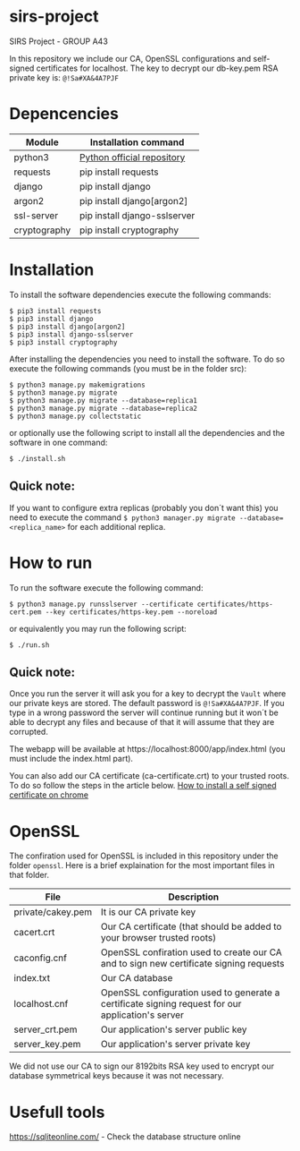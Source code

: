 # sirs-project
SIRS Project - GROUP A43

In this repository we include our CA, OpenSSL configurations and self-signed certificates for localhost.
The key to decrypt our db-key.pem RSA private key is: `@!Sa#XA&4A7PJF`


# Depencencies
| Module | Installation command |
| ------ | -------------------- |
|python3 | [Python official repository](https://www.python.org/downloads/)
|requests| pip install requests |
|django  | pip install django   |
|argon2  | pip install django[argon2] |
|ssl-server | pip install django-sslserver|
|cryptography | pip install cryptography|


# Installation
To install the software dependencies execute the following commands:
``` ssh
$ pip3 install requests
$ pip3 install django
$ pip3 install django[argon2]
$ pip3 install django-sslserver
$ pip3 install cryptography
```

After installing the dependencies you need to install the software. To do so execute the following commands (you must be in the folder src):
``` ssh
$ python3 manage.py makemigrations
$ python3 manage.py migrate
$ python3 manage.py migrate --database=replica1
$ python3 manage.py migrate --database=replica2
$ python3 manage.py collectstatic
```

or optionally use the following script to install all the dependencies and the software in one command:

``` ssh
$ ./install.sh
```


## Quick note:
If you want to configure extra replicas (probably you don´t want this) you need to execute the command `$ python3 manager.py migrate --database=<replica_name>` for each additional replica.


# How to run
To run the software execute the following command:
``` ssh
$ python3 manage.py runsslserver --certificate certificates/https-cert.pem --key certificates/https-key.pem --noreload
```

or equivalently you may run the following script:

``` ssh
$ ./run.sh
```


## Quick note:
Once you run the server it will ask you for a key to decrypt the `Vault` where our private keys are stored. The default password is `@!Sa#XA&4A7PJF`. If you type in a wrong password the server will continue running but it won´t be able to decrypt any files and because of that it will assume that they are corrupted.


The webapp will be available at https://localhost:8000/app/index.html (you must include the index.html part).

You can also add our CA certificate (ca-certificate.crt) to your trusted roots. To do so follow the steps in the article below.
[How to install a self signed certificate on chrome](https://stackoverflow.com/questions/7580508/getting-chrome-to-accept-self-signed-localhost-certificate?page=1&tab=votes#tab-top)

# OpenSSL
The confiration used for OpenSSL is included in this repository under the folder `openssl`.
Here is a brief explaination for the most important files in that folder.

| File | Description |
| ------ | -------------------- |
|private/cakey.pem | It is our CA private key |
|cacert.crt| Our CA certificate (that should be added to your browser trusted roots) |
|caconfig.cnf  | OpenSSL confiration used to create our CA and to sign new certificate signing requests   |
|index.txt  | Our CA database |
|localhost.cnf | OpenSSL configuration used to generate a certificate signing request for our application's server |
|server_crt.pem | Our application's server public key|
|server_key.pem | Our application's server private key|

We did not use our CA to sign our 8192bits RSA key used to encrypt our database symmetrical keys because it was not necessary.

# Usefull tools
https://sqliteonline.com/ - Check the database structure online
